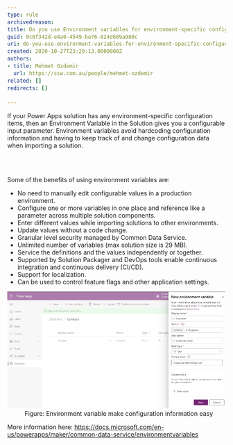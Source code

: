 ```yaml
---
type: rule
archivedreason: 
title: Do you use Environment variables for environment-specific configurations?
guid: 0c8f342d-e4a0-4549-be76-824d609a980c
uri: do-you-use-environment-variables-for-environment-specific-configurations
created: 2020-10-27T23:29:13.0000000Z
authors:
- title: Mehmet Ozdemir
  url: https://ssw.com.au/people/mehmet-ozdemir
related: []
redirects: []

---
```



<p class="ssw15-rteElement-P">If your Power Apps solution has any environment-specific configuration items, then an Environment Variable in the Solution gives you a configurable input parameter. Environment variables avoid hardcoding configuration information and having to keep track of and change configuration data when importing a solution.​​<br></p>
<br><excerpt class='endintro'></excerpt><br>
<p>​Some of the benefits of using environment variables are: ​<br></p>
<ul>
   <li>No need to manually edit configurable values in a production environment. </li><li>Configure one or more variables in one place and reference like a parameter across multiple solution components. </li><li>Enter different values while importing solutions to other environments. </li><li>Update values without a code change. </li><li>Granular level security managed by Common Data Service. </li><li>Unlimited number of variables (max solution size is 29 MB). </li><li>Service the definitions and the values independently or together. </li><li>Supported by Solution Packager and DevOps tools enable continuous integration and continuous delivery (CI/CD). </li><li>Support for localization. </li><li>Can be used to control feature flags and other application settings. </li></ul><dl class="image"><dt><img src="new-environment-variable.png" alt="new-environment-variable.png" style="width:750px;" /></dt><dd>Figure: Environment variable make configuration information easy</dd></dl><p>More information here: <a href="https://docs.microsoft.com/en-us/powerapps/maker/common-data-service/environmentvariables">https://docs.microsoft.com/en-us/powerapps/maker/common-data-service/environmentvariables</a></p>


